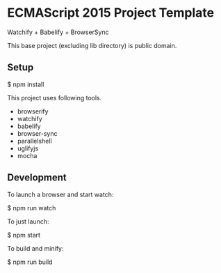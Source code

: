 # ECMAScript 2015 Project Template

Watchify + Babelify + BrowserSync  

This base project (excluding lib directory) is public domain.

## Setup

$ npm install

This project uses following tools.

- browserify
- watchify
- babelify
- browser-sync
- parallelshell
- uglifyjs
- mocha

## Development

To launch a browser and start watch:

$ npm run watch

To just launch:

$ npm start

To build and minify:

$ npm run build
